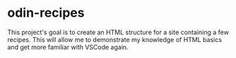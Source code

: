 # odin-recipes

This project's goal is to create an HTML structure for a site containing a few recipes. This will allow me to demonstrate my knowledge of HTML basics and get more familiar with VSCode again.